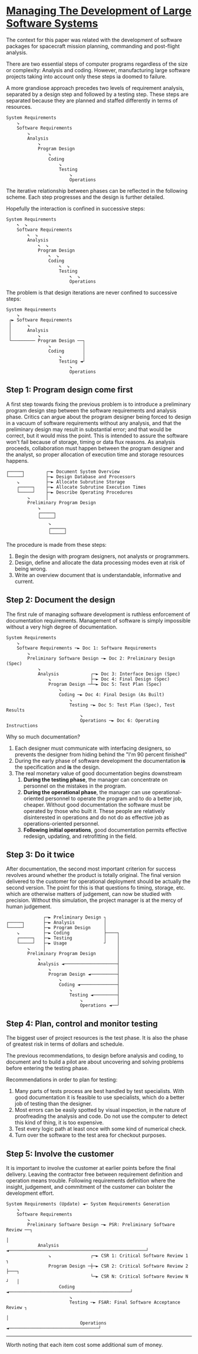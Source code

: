 # [Managing The Development of Large Software Systems](http://www-scf.usc.edu/~csci201/lectures/Lecture11/royce1970.pdf)

The context for this paper was related with the development of software packages for spacecraft mission planning, commanding and post-flight analysis.

There are two essential steps of computer programs regardless of the size or complexity: Analysis and coding. However, manufacturing large software projects taking into account only these steps ia doomed to failure.

A more grandiose approach precedes two levels of requirement analysis, separated by a design step and followed by a testing step. These steps are separated because they are planned and staffed differently in terms of resources.

    System Requirements
        ↘
        Software Requirements
            ↘
            Analysis
                ↘
                Program Design
                    ↘
                    Coding
                        ↘
                        Testing
                            ↘
                            Operations

The iterative relationship between phases can be reflected in the following scheme. Each step progresses and the design is further detailed.

Hopefully the interaction is confined in successive steps:

    System Requirements
        ↖  ↘
        Software Requirements
            ↖  ↘
            Analysis
                ↖  ↘
                Program Design
                    ↖  ↘
                    Coding
                        ↖  ↘
                        Testing
                            ↖  ↘
                            Operations

The problem is that design iterations are never confined to successive steps:

    System Requirements
        ↘
     ┌► Software Requirements
     │      ↘
     │      Analysis
     │          ↘
     └───────── Program Design ──┐
                    ↘            │
                    Coding       │
                        ↘        │
                        Testing ◄┘
                            ↘
                            Operations

## Step 1: Program design come first

A first step towards fixing the previous problem is to introduce a preliminary program design step between the software requirements and analysis phase. Critics can argue about the program designer being forced to design in a vacuum of software requirements without any analysis, and that the preliminary design may result in substantial error; and that would be correct, but it would miss the point. This is intended to assure the software won't fail because of storage, timing or data flux reasons. As analysis proceeds, collaboration must happen between the program designer and the analyst, so proper allocation of execution time and storage resources happens.

    ┌─────┐        ┌─► Document System Overview
    └─────┘        ├─► Design Database and Processors
        ↘          ├─► Allocate Subrutine Storage
        ┌─────┐    ├─► Allocate Subrutine Execution Times
        └─────┘    ├─► Describe Operating Procedures
            ↘      │
            Preliminary Program Design
                ↘
                ┌─────┐
                └─────┘
                    ↘
                    ┌─────┐
                    └─────┘

The procedure is made from these steps:
1. Begin the design with program designers, not analysts or programmers.
2. Design, define and allocate the data processing modes even at risk of being wrong.
3. Write an overview document that is understandable, informative and current.

## Step 2: Document the design

The first rule of managing software development is ruthless enforcement of documentation requirements. Management of software is simply impossible without a very high degree of documentation.

    System Requirements
        ↘
        Software Requirements ─► Doc 1: Software Requirements
            ↘
            Preliminary Software Design ─► Doc 2: Preliminary Design (Spec)
                ↘
                Analysis            ┌─► Doc 3: Interface Design (Spec)
                    ↘               ├─► Doc 4: Final Design (Spec)
                    Program Design ─┴─► Doc 5: Test Plan (Spec)
                        ↘
                        Coding ─► Doc 4: Final Design (As Built)
                            ↘
                            Testing ─► Doc 5: Test Plan (Spec), Test Results
                                ↘
                                Operations ─► Doc 6: Operating Instructions

Why so much documentation?
1. Each designer must communicate with interfacing designers, so prevents the designer from hiding behind the "I'm 90 percent finished"
2. During the early phase of software development the documentation **is** the specification and **is** the design.
3. The real monetary value of good documentation begins downstream
    1. **During the testing phase**, the manager can concentrate on personnel on the mistakes in the program.
    2. **During the operational phase**, the manager can use operational-oriented personnel to operate the program and to do a better job, cheaper. Without good documentation the software must be operated by those who built it. These people are relatively disinterested in operations and do not do as effective job as operations-oriented personnel.
    3. **Following initial operations**, good documentation permits effective redesign, updating, and retrofitting in the field.

## Step 3: Do it twice

After documentation, the second most important criterion for success revolves around whether the product is totally original. The final version delivered to the customer for operational deployment should be actually the second version. The point for this is that questions fo timing, storage, etc. which are otherwise matters of judgement, can now be studied with precision. Without this simulation, the project manager is at the mercy of human judgement.

                  ┌─► Preliminary Design ┐
    ┌─────┐       ├─► Analysis           │
    └─────┘       ├─► Program Design     │
        ↘         ├─► Coding             ├────┐
        ┌─────┐   ├─► Testing            │    │
        └─────┘   ├─► Usage              ┘    │
            ↘     │                           │
            Preliminary Program Design        │
                ↘                             │
                Analysis ◄────────────────────┤
                    ↘                         │
                    Program Design ◄──────────┤
                        ↘                     │
                        Coding ◄──────────────┤
                            ↘                 │
                            Testing ◄─────────┤
                                ↘             │
                                Operations ◄──┘

## Step 4: Plan, control and monitor testing

The biggest user of project resources is the test phase. It is also the phase of greatest risk in terms of dollars and schedule.

The previous recommendations, to design before analysis and coding, to document and to build a pilot are about uncovering and solving problems before entering the testing phase.

Recommendations in order to plan for testing:
1. Many parts of tests process are best handled by test specialists. With good documentation it is feasible to use specialists, which do a better job of testing than the designer.
2. Most errors can be easily spotted by visual inspection, in the nature of proofreading the analysis and code. Do not use the computer to detect this kind of thing, it is too expensive.
3. Test every logic path at least once with some kind of numerical check.
4. Turn over the software to the test area for checkout purposes.

## Step 5: Involve the customer

It is important to involve the customer at earlier points before the final delivery. Leaving the contractor free between requirement definition and operation means trouble. Following requirements definition where the insight, judgement, and commitment of the customer can bolster the development effort.

    System Requirements (Update) ◄─ System Requirements Generation
        ↘
        Software Requirements 
            ↘
            Preliminary Software Design ─► PSR: Preliminary Software Review ──┐
                                                                              │
                Analysis ◄────────────────────────────────────────────────────┘
                    ↘               ┌─► CSR 1: Critical Software Review 1 ┐
                    Program Design ─┼─► CSR 2: Critical Software Review 2 ├───┐
                                    └─► CSR N: Critical Software Review N ┘   │
                        Coding ◄──────────────────────────────────────────────┘
                            ↘
                            Testing ─► FSAR: Final Software Acceptance Review ┐
                                                                              │
                                Operations ◄──────────────────────────────────┘

---

Worth noting that each item cost some additional sum of money.
